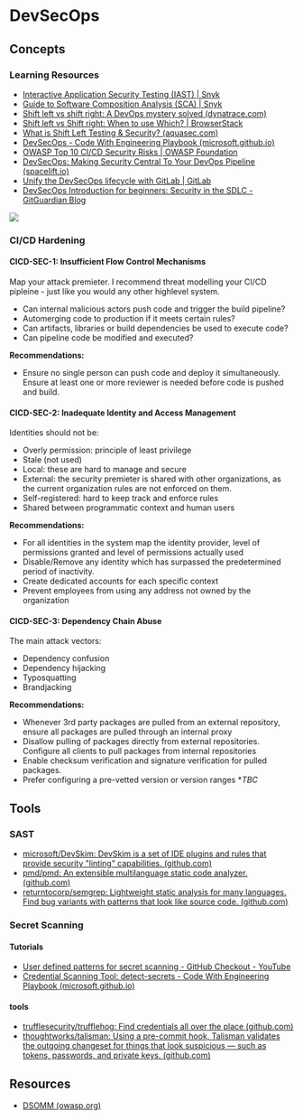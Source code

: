 # DevSecOps
## Concepts
### Learning Resources
- [Interactive Application Security Testing (IAST) | Snyk](https://snyk.io/learn/application-security/iast-interactive-application-security-testing/)
- [Guide to Software Composition Analysis (SCA) | Snyk](https://snyk.io/series/open-source-security/software-composition-analysis-sca/)
- [Shift left vs shift right: A DevOps mystery solved (dynatrace.com)](https://www.dynatrace.com/news/blog/what-is-shift-left-and-what-is-shift-right/)
- [Shift left vs Shift right: When to use Which? | BrowserStack](https://www.browserstack.com/guide/shift-left-vs-shift-right)
- [What is Shift Left Testing & Security? (aquasec.com)](https://www.aquasec.com/cloud-native-academy/devsecops/shift-left-devops/)
- [DevSecOps - Code With Engineering Playbook (microsoft.github.io)](https://microsoft.github.io/code-with-engineering-playbook/continuous-integration/dev-sec-ops/)
- [OWASP Top 10 CI/CD Security Risks | OWASP Foundation](https://owasp.org/www-project-top-10-ci-cd-security-risks/)
- [DevSecOps: Making Security Central To Your DevOps Pipeline (spacelift.io)](https://spacelift.io/blog/what-is-devsecops)
- [Unify the DevSecOps lifecycle with GitLab | GitLab](https://about.gitlab.com/stages-devops-lifecycle/#plan)
- [DevSecOps Introduction for beginners: Security in the SDLC - GitGuardian Blog](https://blog.gitguardian.com/devsecops-introduction-accelerating-software-development/)


![](/Screenshots/Pasted%20image%2020230524114625.png)

### CI/CD Hardening
#### CICD-SEC-1: Insufficient Flow Control Mechanisms

Map your attack premieter. I recommend threat modelling your CI/CD pipleine - just like you would any other highlevel system.
- Can internal malicious actors push code and trigger the build pipeline?
- Automerging code to production if it meets certain rules?
- Can artifacts, libraries or build dependencies be used to execute code?
- Can pipeline code be modified and executed?

**Recommendations:**
- Ensure no single person can push code and deploy it simultaneously. Ensure at least one or more reviewer is needed before code is pushed and build. 

#### CICD-SEC-2: Inadequate Identity and Access Management 

Identities should not be:

- Overly permission: principle of least privilege
- Stale (not used)
- Local: these are hard to manage and secure
- External: the security premieter is shared with other organizations, as the current organization rules are not enforced on them.
- Self-registered: hard to keep track and enforce rules
- Shared between programmatic context and human users

**Recommendations:**
- For all identities in the system map the identity provider, level of permissions granted and level of permissions actually used
- Disable/Remove any identity which has surpassed the predetermined period of inactivity.
- Create dedicated accounts for each specific context
- Prevent employees from using any address not owned by the organization

#### CICD-SEC-3: Dependency Chain Abuse
The main attack vectors:

- Dependency confusion 
- Dependency hijacking 
- Typosquatting
- Brandjacking 

**Recommendations:**
- Whenever 3rd party packages are pulled from an external repository, ensure all packages are pulled through an internal proxy
- Disallow pulling of packages directly from external repositories. Configure all clients to pull packages from internal repositories
-   Enable checksum verification and signature verification for pulled packages.
- Prefer configuring a pre-vetted version or version ranges
**TBC*




## Tools
### SAST
- [microsoft/DevSkim: DevSkim is a set of IDE plugins and rules that provide security "linting" capabilities. (github.com)](https://github.com/microsoft/DevSkim)
- [pmd/pmd: An extensible multilanguage static code analyzer. (github.com)](https://github.com/pmd/pmd)
- [returntocorp/semgrep: Lightweight static analysis for many languages. Find bug variants with patterns that look like source code. (github.com)](https://github.com/returntocorp/semgrep)

### Secret Scanning
#### Tutorials
- [User defined patterns for secret scanning - GitHub Checkout - YouTube](https://www.youtube.com/watch?v=-ToS56Qbfdo)
- [Credential Scanning Tool: detect-secrets - Code With Engineering Playbook (microsoft.github.io)](https://microsoft.github.io/code-with-engineering-playbook/continuous-integration/dev-sec-ops/secret-management/recipes/detect-secrets/)
#### tools
- [trufflesecurity/trufflehog: Find credentials all over the place (github.com)](https://github.com/trufflesecurity/trufflehog)
- [thoughtworks/talisman: Using a pre-commit hook, Talisman validates the outgoing changeset for things that look suspicious — such as tokens, passwords, and private keys. (github.com)](https://github.com/thoughtworks/talisman)



## Resources
- [DSOMM (owasp.org)](https://dsomm.owasp.org/)